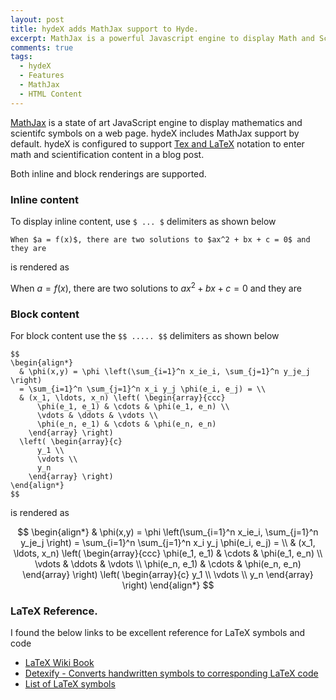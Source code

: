 ```yaml
---
layout: post
title: hydeX adds MathJax support to Hyde.
excerpt: MathJax is a powerful Javascript engine to display Math and Scientific symbols. This is an example content post to show MathJax integration in hydeX.
comments: true
tags:
  - hydeX
  - Features
  - MathJax 
  - HTML Content
---
```


[MathJax][1] is a state of art JavaScript engine to display mathematics and scientifc symbols on a web page. hydeX includes MathJax support by default. hydeX is configured to support [Tex and LaTeX][2] notation to enter math and scientification content in a blog post.

Both inline and block renderings are supported.

### Inline content

To display inline content, use `$ ... $` delimiters as shown below

```
When $a = f(x)$, there are two solutions to $ax^2 + bx + c = 0$ and they are
```

is rendered as 

When $a = f(x)$, there are two solutions to $ax^2 + bx + c = 0$ and they are


### Block content

For block content use the `$$ ..... $$` delimiters as shown below

```
$$
\begin{align*}
  & \phi(x,y) = \phi \left(\sum_{i=1}^n x_ie_i, \sum_{j=1}^n y_je_j \right)
  = \sum_{i=1}^n \sum_{j=1}^n x_i y_j \phi(e_i, e_j) = \\
  & (x_1, \ldots, x_n) \left( \begin{array}{ccc}
      \phi(e_1, e_1) & \cdots & \phi(e_1, e_n) \\
      \vdots & \ddots & \vdots \\
      \phi(e_n, e_1) & \cdots & \phi(e_n, e_n)
    \end{array} \right)
  \left( \begin{array}{c}
      y_1 \\
      \vdots \\
      y_n
    \end{array} \right)
\end{align*}
$$
```

is rendered as 

$$
\begin{align*}
  & \phi(x,y) = \phi \left(\sum_{i=1}^n x_ie_i, \sum_{j=1}^n y_je_j \right)
  = \sum_{i=1}^n \sum_{j=1}^n x_i y_j \phi(e_i, e_j) = \\
  & (x_1, \ldots, x_n) \left( \begin{array}{ccc}
      \phi(e_1, e_1) & \cdots & \phi(e_1, e_n) \\
      \vdots & \ddots & \vdots \\
      \phi(e_n, e_1) & \cdots & \phi(e_n, e_n)
    \end{array} \right)
  \left( \begin{array}{c}
      y_1 \\
      \vdots \\
      y_n
    \end{array} \right)
\end{align*}
$$

### LaTeX Reference.

I found the below links to be excellent reference for LaTeX symbols and code

* [LaTeX Wiki Book][3]
* [Detexify - Converts handwritten symbols to corresponding LaTeX code][4]
* [List of LaTeX symbols][5]


[1]: https://www.mathjax.org/
[2]: http://docs.mathjax.org/en/latest/start.html#tex-and-latex-input
[3]: https://en.wikibooks.org/wiki/LaTeX
[4]: http://detexify.kirelabs.org/classify.html
[5]: http://detexify.kirelabs.org/symbols.html